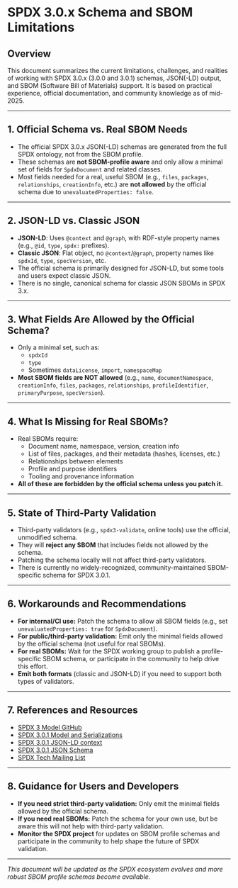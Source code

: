 # SPDX 3.0.x Schema and SBOM Limitations

## Overview
This document summarizes the current limitations, challenges, and realities of working with SPDX 3.0.x (3.0.0 and 3.0.1) schemas, JSON(-LD) output, and SBOM (Software Bill of Materials) support. It is based on practical experience, official documentation, and community knowledge as of mid-2025.

---

## 1. Official Schema vs. Real SBOM Needs
- The official SPDX 3.0.x JSON(-LD) schemas are generated from the full SPDX ontology, not from the SBOM profile.
- These schemas are **not SBOM-profile aware** and only allow a minimal set of fields for `SpdxDocument` and related classes.
- Most fields needed for a real, useful SBOM (e.g., `files`, `packages`, `relationships`, `creationInfo`, etc.) are **not allowed** by the official schema due to `unevaluatedProperties: false`.

---

## 2. JSON-LD vs. Classic JSON
- **JSON-LD**: Uses `@context` and `@graph`, with RDF-style property names (e.g., `@id`, `type`, `spdx:` prefixes).
- **Classic JSON**: Flat object, no `@context`/`@graph`, property names like `spdxId`, `type`, `specVersion`, etc.
- The official schema is primarily designed for JSON-LD, but some tools and users expect classic JSON.
- There is no single, canonical schema for classic JSON SBOMs in SPDX 3.x.

---

## 3. What Fields Are Allowed by the Official Schema?
- Only a minimal set, such as:
  - `spdxId`
  - `type`
  - Sometimes `dataLicense`, `import`, `namespaceMap`
- **Most SBOM fields are NOT allowed** (e.g., `name`, `documentNamespace`, `creationInfo`, `files`, `packages`, `relationships`, `profileIdentifier`, `primaryPurpose`, `specVersion`).

---

## 4. What Is Missing for Real SBOMs?
- Real SBOMs require:
  - Document name, namespace, version, creation info
  - List of files, packages, and their metadata (hashes, licenses, etc.)
  - Relationships between elements
  - Profile and purpose identifiers
  - Tooling and provenance information
- **All of these are forbidden by the official schema unless you patch it.**

---

## 5. State of Third-Party Validation
- Third-party validators (e.g., `spdx3-validate`, online tools) use the official, unmodified schema.
- They will **reject any SBOM** that includes fields not allowed by the schema.
- Patching the schema locally will not affect third-party validators.
- There is currently no widely-recognized, community-maintained SBOM-specific schema for SPDX 3.0.1.

---

## 6. Workarounds and Recommendations
- **For internal/CI use:** Patch the schema to allow all SBOM fields (e.g., set `unevaluatedProperties: true` for `SpdxDocument`).
- **For public/third-party validation:** Emit only the minimal fields allowed by the official schema (not useful for real SBOMs).
- **For real SBOMs:** Wait for the SPDX working group to publish a profile-specific SBOM schema, or participate in the community to help drive this effort.
- **Emit both formats** (classic and JSON-LD) if you need to support both types of validators.

---

## 7. References and Resources
- [SPDX 3 Model GitHub](https://github.com/spdx/spdx-3-model)
- [SPDX 3.0.1 Model and Serializations](https://spdx.github.io/spdx-spec/v3.0.1/serializations/)
- [SPDX 3.0.1 JSON-LD context](https://spdx.org/rdf/3.0.1/spdx-context.jsonld)
- [SPDX 3.0.1 JSON Schema](https://spdx.org/schema/3.0.1/spdx-json-schema.json)
- [SPDX Tech Mailing List](https://lists.spdx.org/g/Spdx-tech)

---

## 8. Guidance for Users and Developers
- **If you need strict third-party validation:** Only emit the minimal fields allowed by the official schema.
- **If you need real SBOMs:** Patch the schema for your own use, but be aware this will not help with third-party validation.
- **Monitor the SPDX project** for updates on SBOM profile schemas and participate in the community to help shape the future of SPDX validation.

---

*This document will be updated as the SPDX ecosystem evolves and more robust SBOM profile schemas become available.* 
